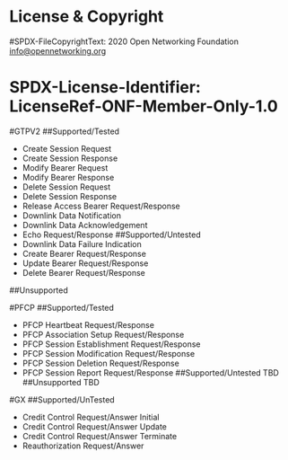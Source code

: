 # License & Copyright
#SPDX-FileCopyrightText: 2020 Open Networking Foundation <info@opennetworking.org>

# SPDX-License-Identifier: LicenseRef-ONF-Member-Only-1.0

#GTPV2
##Supported/Tested 
- Create Session Request
- Create Session Response
- Modify Bearer Request
- Modify Bearer Response
- Delete Session Request
- Delete Session Response
- Release Access Bearer Request/Response
- Downlink Data Notification
- Downlink Data Acknowledgement
- Echo Request/Response
##Supported/Untested
- Downlink Data Failure Indication
- Create Bearer Request/Response
- Update Bearer Request/Response
- Delete Bearer Request/Response

##Unsupported

#PFCP
##Supported/Tested
- PFCP Heartbeat Request/Response
- PFCP Association Setup Request/Response
- PFCP Session Establishment Request/Response
- PFCP Session Modification Request/Response
- PFCP Session Deletion Request/Response
- PFCP Session Report Request/Response
##Supported/Untested
TBD
##Unsupported
TBD

#GX
##Supported/UnTested
- Credit Control Request/Answer Initial
- Credit Control Request/Answer Update
- Credit Control Request/Answer Terminate
- Reauthorization Request/Answer
